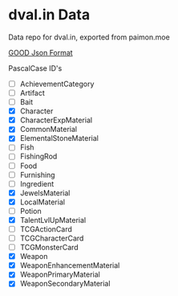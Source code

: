 # dval.in Data

Data repo for dval.in, exported from paimon.moe

[GOOD Json Format](https://frzyc.github.io/genshin-optimizer/#/doc)  

PascalCase ID's
- [ ] AchievementCategory
- [ ] Artifact
- [ ] Bait
- [x] Character
- [x] CharacterExpMaterial
- [x] CommonMaterial
- [x] ElementalStoneMaterial
- [ ] Fish
- [ ] FishingRod
- [ ] Food
- [ ] Furnishing
- [ ] Ingredient
- [x] JewelsMaterial
- [x] LocalMaterial
- [ ] Potion
- [x] TalentLvlUpMaterial
- [ ] TCGActionCard
- [ ] TCGCharacterCard
- [ ] TCGMonsterCard
- [x] Weapon
- [x] WeaponEnhancementMaterial
- [x] WeaponPrimaryMaterial
- [x] WeaponSecondaryMaterial
